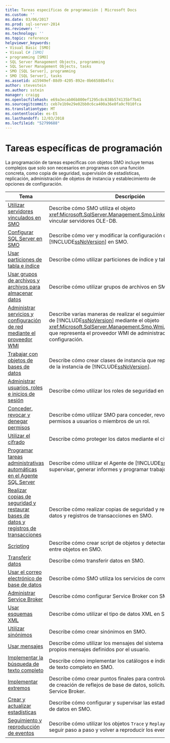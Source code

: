 ```yaml
---
title: Tareas específicas de programación | Microsoft Docs
ms.custom: ''
ms.date: 03/06/2017
ms.prod: sql-server-2014
ms.reviewer: ''
ms.technology: ''
ms.topic: reference
helpviewer_keywords:
- Visual Basic [SMO]
- Visual C# [SMO]
- programming [SMO]
- SQL Server Management Objects, programming
- SQL Server Management Objects, tasks
- SMO [SQL Server], programming
- SMO [SQL Server], tasks
ms.assetid: a15949ef-88d9-4205-892e-0b66588b4fcc
author: stevestein
ms.author: sstein
manager: craigg
ms.openlocfilehash: e69a3ecab06b800ef1295c8c638b574135bf7b41
ms.sourcegitcommit: ceb7e1b9e29e02bb0c6ca400a36e0fa9cf010fca
ms.translationtype: MT
ms.contentlocale: es-ES
ms.lasthandoff: 12/03/2018
ms.locfileid: "52799688"
---
```

# <a name="programming-specific-tasks"></a>Tareas específicas de programación
  La programación de tareas específicas con objetos SMO incluye temas complejos que solo son necesarios en programas con una función concreta, como copia de seguridad, supervisión de estadísticas, replicación, administración de objetos de instancia y establecimiento de opciones de configuración.  
  
|Tema|Descripción|  
|-----------|-----------------|  
|[Utilizar servidores vinculados en SMO](using-linked-servers-in-smo.md)|Describe cómo SMO utiliza el objeto <xref:Microsoft.SqlServer.Management.Smo.LinkedServer> para vincular servidores OLE-DB.|  
|[Configurar SQL Server en SMO](configuring-sql-server-in-smo.md)|Describe cómo ver y modificar la configuración de la instancia de [!INCLUDE[ssNoVersion](../../../includes/ssnoversion-md.md)] en SMO.|  
|[Usar particiones de tabla e índice](using-table-and-index-partitioning.md)|Describe cómo utilizar particiones de índice y tabla en SMO.|  
|[Usar grupos de archivos y archivos para almacenar datos](using-filegroups-and-files-to-store-data.md)|Describe cómo utilizar grupos de archivos en SMO.|  
|[Administrar servicios y configuración de red mediante el proveedor WMI](managing-services-and-network-settings-by-using-wmi-provider.md)|Describe varias maneras de realizar el seguimiento de la instancia de [!INCLUDE[ssNoVersion](../../../includes/ssnoversion-md.md)] mediante el objeto <xref:Microsoft.SqlServer.Management.Smo.Wmi.ManagedComputer> que representa el proveedor WMI de administración de configuración.|  
|[Trabajar con objetos de bases de datos](creating-altering-and-removing-database-objects.md)|Describe cómo crear clases de instancia que representan objetos de la instancia de [!INCLUDE[ssNoVersion](../../../includes/ssnoversion-md.md)].|  
|[Administrar usuarios, roles e inicios de sesión](managing-users-roles-and-logins.md)|Describe cómo utilizar los roles de seguridad en SMO.|  
|[Conceder, revocar y denegar permisos](granting-revoking-and-denying-permissions.md)|Describe cómo utilizar SMO para conceder, revocar y denegar permisos a usuarios o miembros de un rol.|  
|[Utilizar el cifrado](using-encryption.md)|Describe cómo proteger los datos mediante el cifrado en SMO.|  
|[Programar tareas administrativas automáticas en el Agente SQL Server](../../../ssms/agent/sql-server-agent.md)|Describe cómo utilizar el Agente de [!INCLUDE[ssNoVersion](../../../includes/ssnoversion-md.md)] para supervisar, generar informes y programar trabajos en SMO.|  
|[Realizar copias de seguridad y restaurar bases de datos y registros de transacciones](backing-up-and-restoring-databases-and-transaction-logs.md)|Describe cómo realizar copias de seguridad y restaurar bases de datos y registros de transacciones en SMO.|  
|[Scripting](scripting.md)|Describe cómo crear script de objetos y detectar dependencias entre objetos en SMO.|  
|[Transferir datos](transferring-data.md)|Describe cómo transferir datos en SMO.|  
|[Usar el correo electrónico de base de datos](using-database-mail.md)|Describe cómo SMO utiliza los servicios de correo electrónico.|  
|[Administrar Service Broker](managing-service-broker.md)|Describe cómo configurar Service Broker con SMO.|  
|[Usar esquemas XML](using-xml-schemas.md)|Describe cómo utilizar el tipo de datos XML en SMO.|  
|[Utilizar sinónimos](using-synonyms.md)|Describe cómo crear sinónimos en SMO.|  
|[Usar mensajes](using-messages.md)|Describe cómo utilizar los mensajes del sistema y cómo definir sus propios mensajes definidos por el usuario.|  
|[Implementar la búsqueda de texto completo](implementing-full-text-search.md)|Describe cómo implementar los catálogos e índices de búsqueda de texto completo en SMO.|  
|[Implementar extremos](implementing-endpoints.md)|Describe cómo crear puntos finales para controlar las cargas útiles de creación de reflejos de base de datos, solicitudes SOAP y Service Broker.|  
|[Crear y actualizar estadísticas](../../statistics/statistics.md)|Describe cómo configurar y supervisar las estadísticas de una base de datos en SMO.|  
|[Seguimiento y reproducción de eventos](tracing-and-replaying-events.md)|Describe cómo utilizar los objetos `Trace` y `Replay` en SMO para seguir paso a paso y volver a reproducir los eventos.|  
  
  
